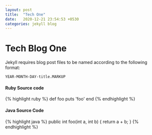 ```yaml
---
layout: post
title:  "Tech One"
date:   2020-12-21 23:54:53 +0530
categories: jekyll blog
---
```


# Tech Blog One

Jekyll requires blog post files to be named according to the following format:

`YEAR-MONTH-DAY-title.MARKUP`

#### Ruby Source code

{% highlight ruby %}
def foo
  puts 'foo'
end
{% endhighlight %}

#### Java Source Code

{% highlight java %}
public int foo(int a, int b) {
    return a + b;
}
{% endhighlight %}
